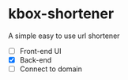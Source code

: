 # kbox-shortener

A simple easy to use url shortener

- [ ] Front-end UI
- [x] Back-end
- [ ] Connect to domain
